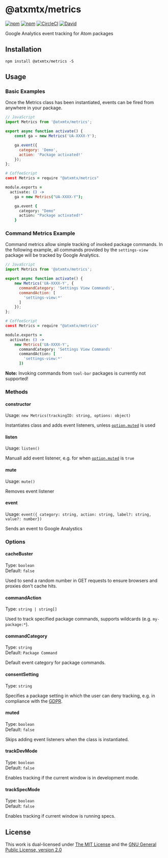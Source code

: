 # @atxmtx/metrics

[![npm](https://flat.badgen.net/npm/license/@atxmtx/metrics)](https://www.npmjs.org/package/@atxmtx/metrics)
[![npm](https://flat.badgen.net/npm/v/@atxmtx/metrics)](https://www.npmjs.org/package/@atxmtx/metrics)
[![CircleCI](https://flat.badgen.net/circleci/github/atxmtx/metrics)](https://circleci.com/gh/atxmtx/metrics)
[![David](https://flat.badgen.net/david/dep/atxmtx/metrics)](https://david-dm.org/atxmtx/metrics)

Google Analytics event tracking for Atom packages

## Installation

`npm install @atxmtx/metrics -S`

## Usage

### Basic Examples

Once the Metrics class has been instantiated, events can be fired from anywhere in your package.

```js
// JavaScript
import Metrics from '@atxmtx/metrics';

export async function activate() {
    const ga = new Metrics('UA-XXXX-Y');

    ga.event({
      category: 'Demo',
      action: 'Package activated!'
    });
};
```

```coffee
# CoffeeScript
const Metrics = require "@atxmtx/metrics"

module.exports =
  activate: () ->
    ga = new Metrics("UA-XXXX-Y");

    ga.event {
      category: "Demo"
      action: "Package activated!"
    }
```

### Command Metrics Example

Command metrics allow simple tracking of invoked package commands. In the following example, all commands provided by the `settings-view` package will be tracked by Google Analytics.

```js
// JavaScript
import Metrics from '@atxmtx/metrics';

export async function activate() {
    new Metrics('UA-XXXX-Y', {
      commandCategory: 'Settings View Commands',
      commandAction: [
        'settings-view:*'
      ]
    });
};
```

```coffee
# CoffeeScript
const Metrics = require "@atxmtx/metrics"

module.exports =
  activate: () ->
    new Metrics('UA-XXXX-Y',
      commandCategory: 'Settings View Commands'
      commandAction: [
        'settings-view:*'
      ])
```

**Note:** Invoking commands from `tool-bar` packages is currently not supported!

### Methods

#### constructor

Usage: `new Metrics(trackingID: string, options: object)`

Instantiates class and adds event listeners, unless [`option.muted`](#muted) is used

#### listen

Usage: `listen()`

Manuall add event listener, e.g. for when [`option.muted`](#muted) is `true`

#### mute

Usage: `mute()`

Removes event listener

#### event

Usage: `event({ category: string, action: string, label?: string, value?: number})`

Sends an event to Google Analystics

### Options

#### cacheBuster

Type: `boolean`  
Default: `false`  

Used to send a random number in GET requests to ensure browsers and proxies don't cache hits.

#### commandAction

Type: `string | string[]`

Used to track specified package commands, supports wildcards (e.g. `my-package:*`).

#### commandCategory

Type: `string`  
Default: `Package Command`  

Default event category for package commands.

#### consentSetting

Type: `string`

Specifies a package setting in which the user can deny tracking, e.g. in compliance with the [GDPR](https://www.wikiwand.com/en/General_Data_Protection_Regulation).

#### muted

Type: `boolean`  
Default: `false`  

Skips adding event listeners when the class is instantiated.

#### trackDevMode

Type: `boolean`  
Default: `false`  

Enables tracking if the current window is in development mode.

#### trackSpecMode

Type: `boolean`  
Default: `false`  

Enables tracking if current window is running specs.

## License

This work is dual-licensed under [The MIT License](https://opensource.org/licenses/MIT) and the [GNU General Public License, version 2.0](https://opensource.org/licenses/GPL-2.0)
